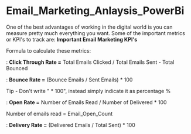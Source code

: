 # Email_Marketing_Anlaysis_PowerBi
One of the best advantages of working in the digital world is you can measure pretty much everything you want. Some of the important metrics or KPI's to track are:
<b>Important Email Marketing KPI's</b>

Formula to calculate these metrics:

: <b>Click Through Rate =</b> Total Emails Clicked / Total Emails Sent - Total Bounced 

: <b>Bounce Rate =</b> (Bounce Emails / Sent Emails) * 100 

Tip - Don't write " * 100", instead simply indicate it as percentage %

: <b>Open Rate =</b> Number of Emails Read / Number of Delivered * 100

Number of emails read = Email_Open_Count

: <b>Delivery Rate =</b> (Delivered Emails / Total Sent) * 100
  
